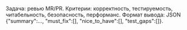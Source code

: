 Задача: ревью MR/PR.
Критерии: корректность, тестируемость, читабельность, безопасность, перформанс.
Формат вывода: JSON {"summary":..., "must_fix":[], "nice_to_have":[], "test_gaps":[]}.
